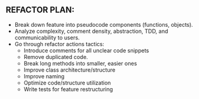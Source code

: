## REFACTOR PLAN:

- Break down feature into pseudocode components (functions, objects). 
- Analyze complexity, comment density, abstraction, TDD, and communicability to users. 
- Go through refactor actions tactics:
	- Introduce comments for all unclear code snippets
	- Remove duplicated code.
	- Break long methods into smaller, easier ones
	- Improve class architecture/structure
	- Improve naming
	- Optimize code/structure utilization
	- Write tests for feature restructuring